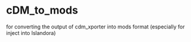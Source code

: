 # cDM_to_mods
for converting the output of cdm_xporter into mods format (especially for inject into Islandora)
